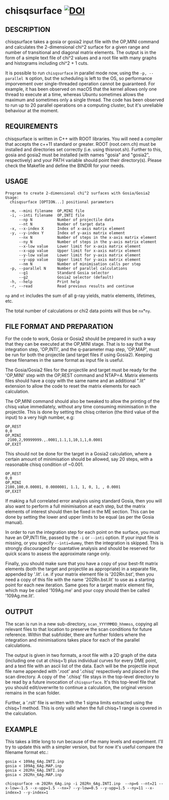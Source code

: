 chisqsurface 
[![DOI](https://zenodo.org/badge/19616357.svg)](https://zenodo.org/badge/latestdoi/19616357)
========================

DESCRIPTION
-----------

chisqsurface takes a gosia or gosia2 input file with the OP,MINI command and calculates the 2-dimensional chi^2 surface for a given range and number of transitional and diagonal matrix elements.
The output is in the form of a simple text file of chi^2 values and a root file with many graphs and histograms including chi^2 + 1 cuts.

It is possible to run `chisqsurface` in parallel mode now, using the `-p, --parallel N` option, but the scheduling is left to the OS, so performance imporvement over single-threaded operation cannot be guaranteed.
For example, it has been observed on macOS that the kernel allows only one thread to execute at a time, whereas Ubuntu sometimes allows the maximum and sometimes only a single thread.
The code has been observed to run up to 20 parallel operations on a computing cluster, but it's unreliable behaviour at the moment.


REQUIREMENTS
------------

chisqsurface is written in C++ with ROOT libraries.
You will need a compiler that accepts the c++11 standard or greater.
ROOT (root.cern.ch) must be installed and directories set correctly (i.e. using thisroot.sh).
Further to this, gosia and gosia2 must be installed (with names "gosia" and "gosia2", respectively) and your PATH variable should point their directory(s).
Please check the Makefile and define the BINDIR for your needs.


USAGE
-----

```
Program to create 2-dimensional chi^2 surfaces with Gosia/Gosia2
Usage:
  chisqsurface [OPTION...] positional parameters

  -m, --mini filename  OP,MINI file
  -i, --inti filename  OP,INTI file
      --np N           Number of projectile data
      --nt N           Number of target data
  -x, --x-index X      Index of x-axis matrix element
  -y, --y-index Y      Index of y-axis matrix element
      --nx N           Number of steps in the x-axis matrix element
      --ny N           Number of steps in the y-axis matrix element
      --x-low value    Lower limit for x-axis matrix element
      --x-upp value    Upper limit for x-axis matrix element
      --y-low value    Lower limit for y-axis matrix element
      --y-upp value    Upper limit for y-axis matrix element
      --nm N           Number of minimisation calls per step
  -p, --parallel N     Number of parallel calculations
      --g1             Standard Gosia selector
      --g2             Gosia2 selector (default)
  -h, --help           Print help
  -r, --read           Read previous results and continue

```
`np` and `nt` includes the sum of all g-ray yields, matrix elements, lifetimes, etc.

The total number of calculations or chi2 data points will thus be `nx`*`ny`.


FILE FORMAT AND PREPARATION
---------------------------

For the code to work, Gosia or Gosia2 should be prepared in such a way that they can be executed at the OP,MINI stage. That is to say that the integration step, 'OP,INTI', and the q-parameter map step, 'OP,MAP', must be run for both the projectile (and target files if using Gosia2). Keeping these filenames in the same format as input file is useful.

The Gosia/Gosia2 files for the projectile and target must be ready for the 'OP,MINI' step with the OP,REST command and NTAP=4. Matrix elements files should have a copy with the same name and an additional ".lit" extension to allow the code to reset the matrix elements for each calculation.

The OP,MINI command should also be tweaked to allow the printing of the chisq value immediately, without any time consuming minimisation in the projectile. This is done by setting the chisq criterion (the third value of the input) to a very high number, e.g:

```
OP,REST
0,0
OP,MINI
 2100,2,99999999.,.0001,1.1,1,10,1,1,0.0001
OP,EXIT
```

This should not be done for the target in a Gosia2 calculation, where a certain amount of minimisation should be allowed, say 20 steps, with a reasonable chisq condition of ~0.001.

```
OP,REST
0,0
OP,MINI
2100,100,0.00001, 0.0000001, 1.1, 1, 0, 1, , 0.0001
OP,EXIT
```

If making a full correlated error analysis using standard Gosia, then you will also want to perform a full minimisation at each step, but the matrix elements of interest should then be fixed in the ME section. This can be done by setting the lower and upper limits to be equal (as per the Gosia manual).

In order to run the integration step for each point on the surface, you must have an OP,INTI file, passed by the  `-i` or `--inti` option. If your input file is missing, or you specify `--inti=dummy`, then the integration is skipped. This is strongly discouraged for quantative analysis and should be reserved for quick scans to assess the approximate range only.

Finally, you should make sure that you have a copy of your best-fit matrix elements (both the target and projectile as appropriate) in a separate file, appended by '.lit'.
i.e. if your matrix element file is '202Rn.bst', then you need a copy of this file with the name '202Rn.bst.lit' to use as a starting point for each new iteration.
Same goes for a target matrix element file, which may be called '109Ag.me' and your copy should then be called '109Ag.me.lit'.

OUTPUT
------

The scan is run in a new sub-directory, `scan_YYYYMMDD_hhmmss`, copying all relevant files to that location to preserve the scan conditions for future reference.
Within that subfolder, there are further folders where the integration and minimisations takes place for each of the parallel calculations.

The output is given in two formats, a root file with a 2D graph of the data (including one cut at chisq+1) plus individual curves for every DME point, and a text file with an ascii list of the data.
Each will be the projectile input file name appended with '.root' and '.chisq' respectively and placed in the scan directory.
A copy of the '.chisq' file stays in the top-level directory to be read by a future invocation of `chisqsurface`.
It's this top-level file that you should edit/overwrite to continue a calculation, the original version remains in the scan folder.

Further, a '.rslt' file is written with the 1 sigma limits extracted using the chisq+1 method. This is only valid when the full chisq+1 range is covered in the calculation.


EXAMPLE 
-------

This takes a little long to run because of the many levels and experiment. I'll try to update this with a simpler version, but for now it's useful compare the filename format etc.:

```
gosia < 109Ag_6Ag.INTI.inp
gosia < 109Ag_6Ag.MAP.inp
gosia < 202Rn_6Ag.INTI.inp
gosia < 202Rn_6Ag.MAP.inp
```
```
chisqsurface -m 202Rn_6Ag.inp -i 202Rn_6Ag.INTI.inp  --np=6 --nt=21 --x-low=-1.5 --x-upp=1.5 --nx=7 --y-low=0.5 --y-upp=1.5 --ny=11 --x-index=3 --y-index=1
```

